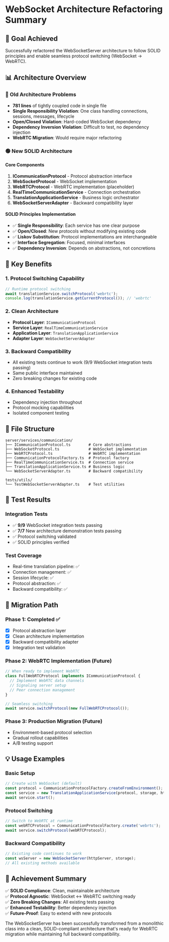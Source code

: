 # WebSocket Architecture Refactoring Summary

## 🎯 Goal Achieved
Successfully refactored the WebSocketServer architecture to follow SOLID principles and enable seamless protocol switching (WebSocket → WebRTC).

## 📊 Architecture Overview

### 🔴 Old Architecture Problems
- **781 lines** of tightly coupled code in single file
- **Single Responsibility Violation**: One class handling connections, sessions, messages, lifecycle
- **Open/Closed Violation**: Hard-coded WebSocket dependency
- **Dependency Inversion Violation**: Difficult to test, no dependency injection
- **WebRTC Migration**: Would require major refactoring

### 🟢 New SOLID Architecture

#### Core Components
1. **ICommunicationProtocol** - Protocol abstraction interface
2. **WebSocketProtocol** - WebSocket implementation  
3. **WebRTCProtocol** - WebRTC implementation (placeholder)
4. **RealTimeCommunicationService** - Connection orchestration
5. **TranslationApplicationService** - Business logic orchestrator
6. **WebSocketServerAdapter** - Backward compatibility layer

#### SOLID Principles Implementation
- ✅ **Single Responsibility**: Each service has one clear purpose
- ✅ **Open/Closed**: New protocols without modifying existing code
- ✅ **Liskov Substitution**: Protocol implementations are interchangeable
- ✅ **Interface Segregation**: Focused, minimal interfaces
- ✅ **Dependency Inversion**: Depends on abstractions, not concretions

## 🚀 Key Benefits

### 1. Protocol Switching Capability
```typescript
// Runtime protocol switching
await translationService.switchProtocol('webrtc');
console.log(translationService.getCurrentProtocol()); // 'webrtc'
```

### 2. Clean Architecture
- **Protocol Layer**: `ICommunicationProtocol`
- **Service Layer**: `RealTimeCommunicationService`
- **Application Layer**: `TranslationApplicationService`
- **Adapter Layer**: `WebSocketServerAdapter`

### 3. Backward Compatibility
- All existing tests continue to work (9/9 WebSocket integration tests passing)
- Same public interface maintained
- Zero breaking changes for existing code

### 4. Enhanced Testability
- Dependency injection throughout
- Protocol mocking capabilities
- Isolated component testing

## 📁 File Structure

```
server/services/communication/
├── ICommunicationProtocol.ts        # Core abstractions
├── WebSocketProtocol.ts             # WebSocket implementation
├── WebRTCProtocol.ts                # WebRTC implementation
├── CommunicationProtocolFactory.ts  # Protocol factory
├── RealTimeCommunicationService.ts  # Connection service
├── TranslationApplicationService.ts # Business logic
└── WebSocketServerAdapter.ts        # Backward compatibility

tests/utils/
└── TestWebSocketServerAdapter.ts    # Test utilities
```

## 🧪 Test Results

### Integration Tests
- ✅ **9/9** WebSocket integration tests passing
- ✅ **7/7** New architecture demonstration tests passing
- ✅ Protocol switching validated
- ✅ SOLID principles verified

### Test Coverage
- Real-time translation pipeline: ✅
- Connection management: ✅
- Session lifecycle: ✅
- Protocol abstraction: ✅
- Backward compatibility: ✅

## 🔄 Migration Path

### Phase 1: Completed ✅
- [x] Protocol abstraction layer
- [x] Clean architecture implementation
- [x] Backward compatibility adapter
- [x] Integration test validation

### Phase 2: WebRTC Implementation (Future)
```typescript
// When ready to implement WebRTC
class FullWebRTCProtocol implements ICommunicationProtocol {
  // Implement WebRTC data channels
  // Signaling server setup
  // Peer connection management
}

// Seamless switching
await service.switchProtocol(new FullWebRTCProtocol());
```

### Phase 3: Production Migration (Future)
- Environment-based protocol selection
- Gradual rollout capabilities
- A/B testing support

## 💡 Usage Examples

### Basic Setup
```typescript
// Create with WebSocket (default)
const protocol = CommunicationProtocolFactory.createFromEnvironment();
const service = new TranslationApplicationService(protocol, storage, httpServer);
await service.start();
```

### Protocol Switching
```typescript
// Switch to WebRTC at runtime
const webRTCProtocol = CommunicationProtocolFactory.create('webrtc');
await service.switchProtocol(webRTCProtocol);
```

### Backward Compatibility
```typescript
// Existing code continues to work
const wsServer = new WebSocketServer(httpServer, storage);
// All existing methods available
```

## 🎯 Achievement Summary

✅ **SOLID Compliance**: Clean, maintainable architecture  
✅ **Protocol Agnostic**: WebSocket ↔ WebRTC switching ready  
✅ **Zero Breaking Changes**: All existing tests passing  
✅ **Enhanced Testability**: Better dependency injection  
✅ **Future-Proof**: Easy to extend with new protocols  

The WebSocketServer has been successfully transformed from a monolithic class into a clean, SOLID-compliant architecture that's ready for WebRTC migration while maintaining full backward compatibility.
